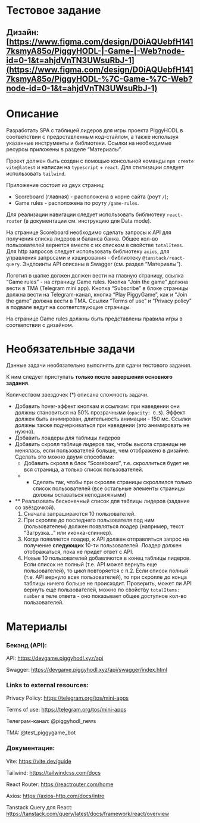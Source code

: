 # Тестовое задание


## Дизайн: [https://www.figma.com/design/D0iAQUebfH1417ksmyA85o/PiggyHODL-|-Game-|-Web?node-id=0-1&t=ahjdVnTN3UWsuRbJ-1](https://www.figma.com/design/D0iAQUebfH1417ksmyA85o/PiggyHODL-%7C-Game-%7C-Web?node-id=0-1&t=ahjdVnTN3UWsuRbJ-1)

# Описание

Разработать SPA с таблицей лидеров для игры проекта PiggyHODL в соответствии с предоставленным код-стайлом, а также используя указанные инструменты и библиотеки. Ссылки на необходимые ресурсы приложены в разделе “Материалы”.

Проект должен быть создан с помощью консольной команды `npm create vite@latest` и написан на `typescript` + `react`. Для стилизации следует использовать `tailwind`.

Приложение состоит из двух страниц:

- Scoreboard (главная) - расположена в корне сайта (роут `/`);
- Game rules - расположена по роуту `/game-rules`.

Для реализации навигации следует использовать библиотеку `react-router` (в документации см. инструкцию для Data mode).

На странице Scoreboard необходимо сделать запросы к API для получения списка лидеров и баланса банка. Общее кол-во пользователей вернется вместе с их списком в свойстве `totalItems`. Для http запросов следует использовать библиотеку `axios`, для управления запросами и кэширования - библиотеку `@tanstack/react-query`. Эндпоинты API описаны в Swagger (см. раздел “Материалы”).

Логотип в шапке должен должен вести на главную страницу, ссылка “Game rules” - на страницу Game rules. Кнопка “Join the game” должна вести в TMA (Telegram mini app). Кнопка “Subscribe” в блоке страницы должна вести на Telegram-канал, кнопка “Play PiggyGame”, как и “Join the game” должна вести в TMA. Ссылки “Terms of use” и “Privacy policy” в подвале ведут на соответствующие страницы.

На странице Game rules должны быть представлены правила игры в соответствии с дизайном.

# Необязательные задачи

Данные задачи необязательно выполнять для сдачи тестового задания.

К ним следует приступать **только после завершения основного задания**.

Количеством звездочек (*) описана сложность задачи.

- Добавить hover-эффект кнопкам и ссылкам: при наведении они должны становиться на 50% прозрачными (`opacity: 0.5`). Эффект должен быть анимирован, длительность анимации - 150 мс. Ссылки должны также подчеркиваться при наведении (это анимировать не нужно).
- Добавить лоадеры для таблицы лидеров
- Добавить скролл таблице лидеров так, чтобы высота страницы не менялась, если пользователей больше, чем отображено в дизайне. Сделать это можно двумя способами:
    - Добавить скролл в блок “Scoreboard”, т.е. скроллиться будет не вся страница, а только список пользователей.
    - * Сделать так, чтобы при скролле страницы скроллился только список пользователей (все остальные элементы страницы должны оставаться неподвижными)
- ** Реализовать бесконечный список для таблицы лидеров (задание со звёздочкой).
    1. Сначала запрашиваются 10 пользователей.
    2. При скролле до последнего пользователя под ним (пользователем) должен появляться лоадер (например, текст “Загрузка…” или иконка-спиннер).
    3. Когда появляется лоадер, к API должен отправляться запрос на получение **следующих** 10-ти пользователей. Лоадер должен отображаться, пока не придет ответ с API.
    4. Новые 10 пользователей добавляются в конец таблицы лидеров. Если список не полный (т.е. API может вернуть еще пользователей), то цикл повторяется с п.2. Если список полный (т.е. API вернуло всех пользователей), то при скролле до конца таблицы ничего больше не происходит. Проверить, может ли API вернуть еще пользователей, можно по свойству `totalItems: number` в теле ответа - оно показывает общее доступное кол-во пользователей.

# Материалы

### Бекэнд (API):

API: https://devgame.piggyhodl.xyz/api

Swagger: https://devgame.piggyhodl.xyz/api/swagger/index.html

### Links to external resources:

Privacy Policy:  https://telegram.org/tos/mini-apps

Terms of use: https://telegram.org/tos/mini-apps

Телеграм-канал: @piggyhodl_news

TMA: @test_piggygame_bot

### Документация:

Vite: https://vite.dev/guide

Tailwind: https://tailwindcss.com/docs

React Router: https://reactrouter.com/home

Axios: https://axios-http.com/docs/intro

Tanstack Query для React: https://tanstack.com/query/latest/docs/framework/react/overview